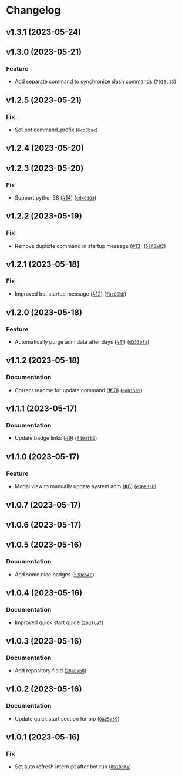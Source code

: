 # Changelog

<!--next-version-placeholder-->

## v1.3.1 (2023-05-24)


## v1.3.0 (2023-05-21)
### Feature
* Add separate command to synchronize slash commands ([`7016c13`](https://github.com/agelito/adm-bot/commit/7016c136470aaad7121010284e36f2b09fa8c5f2))

## v1.2.5 (2023-05-21)
### Fix
* Set bot command_prefix ([`6cd8bac`](https://github.com/agelito/adm-bot/commit/6cd8bac3e9accf055ea211e68608cc073733cd03))

## v1.2.4 (2023-05-20)


## v1.2.3 (2023-05-20)
### Fix
* Support python38 ([#14](https://github.com/agelito/adm-bot/issues/14)) ([`cd40d83`](https://github.com/agelito/adm-bot/commit/cd40d8361d2c44b2b20c58a4c9c16bfc7add392d))

## v1.2.2 (2023-05-19)
### Fix
* Remove duplicte command in startup message ([#13](https://github.com/agelito/adm-bot/issues/13)) ([`52f5a02`](https://github.com/agelito/adm-bot/commit/52f5a02e1a94fdc063068f9586a122af2379f0c2))

## v1.2.1 (2023-05-18)
### Fix
* Improved bot startup message ([#12](https://github.com/agelito/adm-bot/issues/12)) ([`f8c06bb`](https://github.com/agelito/adm-bot/commit/f8c06bb1a61d73de01a66694d910623efae50c80))

## v1.2.0 (2023-05-18)
### Feature
* Automatically purge adm data after days ([#11](https://github.com/agelito/adm-bot/issues/11)) ([`d333bfa`](https://github.com/agelito/adm-bot/commit/d333bfa1efae549a1a84362e8b3f21e930b258ac))

## v1.1.2 (2023-05-18)
### Documentation
* Correct readme for update command ([#10](https://github.com/agelito/adm-bot/issues/10)) ([`ed615a9`](https://github.com/agelito/adm-bot/commit/ed615a9fee91f546f9641fcb21ad113b7d7bfc3f))

## v1.1.1 (2023-05-17)
### Documentation
* Update badge links ([#9](https://github.com/agelito/adm-bot/issues/9)) ([`f404fb0`](https://github.com/agelito/adm-bot/commit/f404fb0c5bc8783a3a9da6bb89530d338ad97ba9))

## v1.1.0 (2023-05-17)
### Feature
* Modal view to manually update system adm ([#8](https://github.com/agelito/adm-bot/issues/8)) ([`e36835b`](https://github.com/agelito/adm-bot/commit/e36835b4143aa5da35d76281b3695e9095633292))

## v1.0.7 (2023-05-17)


## v1.0.6 (2023-05-17)


## v1.0.5 (2023-05-16)
### Documentation
* Add some nice badges ([`588e548`](https://github.com/agelito/adm-bot/commit/588e54875f40794097fd684dcf20d0db5713e54c))

## v1.0.4 (2023-05-16)
### Documentation
* Improved quick start guide ([`2bd7ca7`](https://github.com/agelito/adm-bot/commit/2bd7ca7926b1e06055090f3fea5e26be49a21070))

## v1.0.3 (2023-05-16)
### Documentation
* Add repository field ([`28a8ab8`](https://github.com/agelito/adm-bot/commit/28a8ab8537b0fc4cc75166398c4192b8e80363e8))

## v1.0.2 (2023-05-16)
### Documentation
* Update quick start section for pip ([`0a25a39`](https://github.com/agelito/adm-bot/commit/0a25a39f67ebc294b384e3cdcee7cc30005e3edf))

## v1.0.1 (2023-05-16)
### Fix
* Set auto refresh interrupt after bot run ([`8b18dfe`](https://github.com/agelito/adm-bot/commit/8b18dfe7c458386605040751c149b64dffca4a70))

